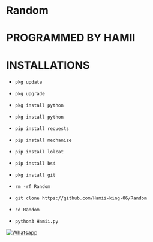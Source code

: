 # Random

# PROGRAMMED BY HAMII

 

# INSTALLATIONS

- `pkg update`

 

 

- `pkg upgrade`

 

 

- `pkg install python`

 

 

- `pkg install python`

 

 

- `pip install requests`

 

 

- `pip install mechanize`

 

 

- `pip install lolcat`

 

 

- `pip install bs4`

 

 

- `pkg install git`

- `rm -rf Random`

 

- `git clone https://github.com/Hamii-king-06/Random`

 

- `cd Random`

 

- `python3 Hamii.py`

 

 

 

 

 

 

 [![Whatsapp](https://img.shields.io/badge/Whatsapp-HAMII-deepgreen?style=flat-square&logo=whatsapp)](https://wa.me/+923155912839)

 
